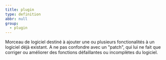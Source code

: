 ```yaml
---
title: plugin
type: definition
abbr: null
group:
  - plugin
---
```

Morceau de logiciel destiné à ajouter une ou plusieurs fonctionalités à un logiciel déjà existant. A ne pas confondre avec un "patch", qui lui ne fait que corriger ou améliorer des fonctions défaillantes ou incomplètes du logiciel.
